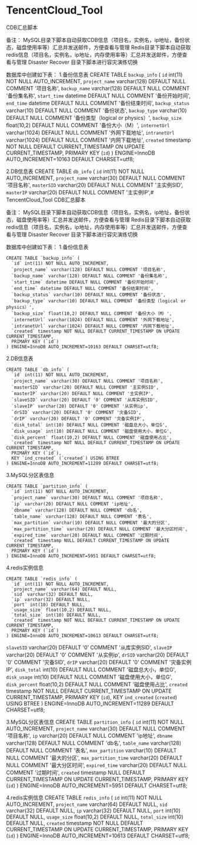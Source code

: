 # TencentCloud_Tool
CDB汇总脚本


备注：
	MySQL目录下脚本自动获取CDB信息（项目名，实例名，ip地址，备份状态，磁盘使用率等）汇总并发送邮件，方便查看与管理
	Redis目录下脚本自动获取redis信息（项目名，实例名，ip地址，内存使用率等）汇总并发送邮件，方便查看与管理
	Disaster Recover 目录下脚本进行容灾演练切换
	
数据库中创建如下表：
1.备份信息表
CREATE TABLE `backup_info` (
  `id` int(11) NOT NULL AUTO_INCREMENT,
  `project_name` varchar(128) DEFAULT NULL COMMENT '项目名称',
  `backup_name` varchar(128) DEFAULT NULL COMMENT '备份集名称',
  `start_time` datetime DEFAULT NULL COMMENT '备份开始时间',
  `end_time` datetime DEFAULT NULL COMMENT '备份结束时间',
  `backup_status` varchar(10) DEFAULT NULL COMMENT '备份状态',
  `backup_type` varchar(10) DEFAULT NULL COMMENT '备份类型（logical or physics）',
  `backup_size` float(10,2) DEFAULT NULL COMMENT '备份大小（M）',
  `internetUrl` varchar(1024) DEFAULT NULL COMMENT '外网下载地址',
  `intranetUrl` varchar(1024) DEFAULT NULL COMMENT '内网下载地址',
  `created` timestamp NOT NULL DEFAULT CURRENT_TIMESTAMP ON UPDATE CURRENT_TIMESTAMP,
  PRIMARY KEY (`id`)
) ENGINE=InnoDB AUTO_INCREMENT=10163 DEFAULT CHARSET=utf8;

2.DB信息表
CREATE TABLE `db_info` (
  `id` int(11) NOT NULL AUTO_INCREMENT,
  `project_name` varchar(30) DEFAULT NULL COMMENT '项目名称',
  `masterSID` varchar(20) DEFAULT NULL COMMENT '主实例SID',
  `masterIP` varchar(20) DEFAULT NULL COMMENT '主实例IP',# TencentCloud_Tool
CDB汇总脚本


备注：
	MySQL目录下脚本自动获取CDB信息（项目名，实例名，ip地址，备份状态，磁盘使用率等）汇总并发送邮件，方便查看与管理
	Redis目录下脚本自动获取redis信息（项目名，实例名，ip地址，内存使用率等）汇总并发送邮件，方便查看与管理
	Disaster Recover 目录下脚本进行容灾演练切换
	




数据库中创建如下表：
1.备份信息表
```
CREATE TABLE `backup_info` (
  `id` int(11) NOT NULL AUTO_INCREMENT,
  `project_name` varchar(128) DEFAULT NULL COMMENT '项目名称',
  `backup_name` varchar(128) DEFAULT NULL COMMENT '备份集名称',
  `start_time` datetime DEFAULT NULL COMMENT '备份开始时间',
  `end_time` datetime DEFAULT NULL COMMENT '备份结束时间',
  `backup_status` varchar(10) DEFAULT NULL COMMENT '备份状态',
  `backup_type` varchar(10) DEFAULT NULL COMMENT '备份类型（logical or physics）',
  `backup_size` float(10,2) DEFAULT NULL COMMENT '备份大小（M）',
  `internetUrl` varchar(1024) DEFAULT NULL COMMENT '外网下载地址',
  `intranetUrl` varchar(1024) DEFAULT NULL COMMENT '内网下载地址',
  `created` timestamp NOT NULL DEFAULT CURRENT_TIMESTAMP ON UPDATE CURRENT_TIMESTAMP,
  PRIMARY KEY (`id`)
) ENGINE=InnoDB AUTO_INCREMENT=10163 DEFAULT CHARSET=utf8;
```

2.DB信息表
```
CREATE TABLE `db_info` (
  `id` int(11) NOT NULL AUTO_INCREMENT,
  `project_name` varchar(30) DEFAULT NULL COMMENT '项目名称',
  `masterSID` varchar(20) DEFAULT NULL COMMENT '主实例SID',
  `masterIP` varchar(20) DEFAULT NULL COMMENT '主实例IP',
  `slaveSID` varchar(20) DEFAULT '0' COMMENT '从库实例SID',
  `slaveIP` varchar(20) DEFAULT '0' COMMENT '从实例ip',
  `drSID` varchar(20) DEFAULT '0' COMMENT '灾备SID',
  `drIP` varchar(20) DEFAULT '0' COMMENT '灾备实例IP',
  `disk_total` int(10) DEFAULT NULL COMMENT '磁盘总大小，单位G',
  `disk_usage` int(10) DEFAULT NULL COMMENT '磁盘使用大小，单位G',
  `disk_percent` float(10,2) DEFAULT NULL COMMENT '磁盘使用占比',
  `created` timestamp NOT NULL DEFAULT CURRENT_TIMESTAMP ON UPDATE CURRENT_TIMESTAMP,
  PRIMARY KEY (`id`),
  KEY `ind_created` (`created`) USING BTREE
) ENGINE=InnoDB AUTO_INCREMENT=11289 DEFAULT CHARSET=utf8;
```

3.MySQL分区表信息
```
CREATE TABLE `partition_info` (
  `id` int(11) NOT NULL AUTO_INCREMENT,
  `project_name` varchar(30) DEFAULT NULL COMMENT '项目名称',
  `ip` varchar(20) DEFAULT NULL COMMENT 'ip地址',
  `dbname` varchar(128) DEFAULT NULL COMMENT 'db名',
  `table_name` varchar(128) DEFAULT NULL COMMENT '表名',
  `max_partition` varchar(10) DEFAULT NULL COMMENT '最大的分区',
  `max_partition_time` varchar(20) DEFAULT NULL COMMENT '最大分区时间',
  `expired_time` varchar(20) DEFAULT NULL COMMENT '过期时间',
  `created` timestamp NULL DEFAULT CURRENT_TIMESTAMP ON UPDATE CURRENT_TIMESTAMP,
  PRIMARY KEY (`id`)
) ENGINE=InnoDB AUTO_INCREMENT=5951 DEFAULT CHARSET=utf8;
```

4.redis实例信息
```
CREATE TABLE `redis_info` (
  `id` int(11) NOT NULL AUTO_INCREMENT,
  `project_name` varchar(64) DEFAULT NULL,
  `sid` varchar(32) DEFAULT NULL,
  `ip` varchar(32) DEFAULT NULL,
  `port` int(10) DEFAULT NULL,
  `usage_size` float(10,2) DEFAULT NULL,
  `total_size` int(10) DEFAULT NULL,
  `created` timestamp NOT NULL DEFAULT CURRENT_TIMESTAMP ON UPDATE CURRENT_TIMESTAMP,
  PRIMARY KEY (`id`)
) ENGINE=InnoDB AUTO_INCREMENT=10613 DEFAULT CHARSET=utf8;
```




  `slaveSID` varchar(20) DEFAULT '0' COMMENT '从库实例SID',
  `slaveIP` varchar(20) DEFAULT '0' COMMENT '从实例ip',
  `drSID` varchar(20) DEFAULT '0' COMMENT '灾备SID',
  `drIP` varchar(20) DEFAULT '0' COMMENT '灾备实例IP',
  `disk_total` int(10) DEFAULT NULL COMMENT '磁盘总大小，单位G',
  `disk_usage` int(10) DEFAULT NULL COMMENT '磁盘使用大小，单位G',
  `disk_percent` float(10,2) DEFAULT NULL COMMENT '磁盘使用占比',
  `created` timestamp NOT NULL DEFAULT CURRENT_TIMESTAMP ON UPDATE CURRENT_TIMESTAMP,
  PRIMARY KEY (`id`),
  KEY `ind_created` (`created`) USING BTREE
) ENGINE=InnoDB AUTO_INCREMENT=11289 DEFAULT CHARSET=utf8;

3.MySQL分区表信息
CREATE TABLE `partition_info` (
  `id` int(11) NOT NULL AUTO_INCREMENT,
  `project_name` varchar(30) DEFAULT NULL COMMENT '项目名称',
  `ip` varchar(20) DEFAULT NULL COMMENT 'ip地址',
  `dbname` varchar(128) DEFAULT NULL COMMENT 'db名',
  `table_name` varchar(128) DEFAULT NULL COMMENT '表名',
  `max_partition` varchar(10) DEFAULT NULL COMMENT '最大的分区',
  `max_partition_time` varchar(20) DEFAULT NULL COMMENT '最大分区时间',
  `expired_time` varchar(20) DEFAULT NULL COMMENT '过期时间',
  `created` timestamp NULL DEFAULT CURRENT_TIMESTAMP ON UPDATE CURRENT_TIMESTAMP,
  PRIMARY KEY (`id`)
) ENGINE=InnoDB AUTO_INCREMENT=5951 DEFAULT CHARSET=utf8;

4.redis实例信息
CREATE TABLE `redis_info` (
  `id` int(11) NOT NULL AUTO_INCREMENT,
  `project_name` varchar(64) DEFAULT NULL,
  `sid` varchar(32) DEFAULT NULL,
  `ip` varchar(32) DEFAULT NULL,
  `port` int(10) DEFAULT NULL,
  `usage_size` float(10,2) DEFAULT NULL,
  `total_size` int(10) DEFAULT NULL,
  `created` timestamp NOT NULL DEFAULT CURRENT_TIMESTAMP ON UPDATE CURRENT_TIMESTAMP,
  PRIMARY KEY (`id`)
) ENGINE=InnoDB AUTO_INCREMENT=10613 DEFAULT CHARSET=utf8;




